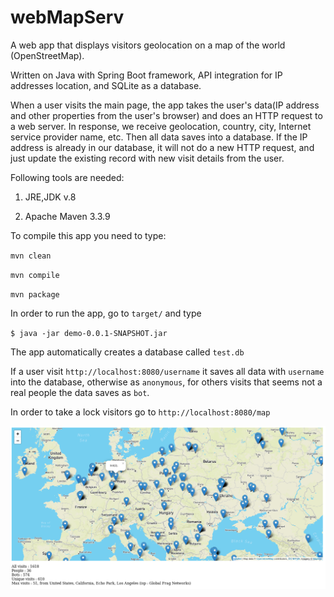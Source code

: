 # webMapServ
A web app that displays visitors geolocation on a map of the world (OpenStreetMap). 

Written on Java with Spring Boot framework, API integration for IP addresses location, and SQLite as a database.

When a user visits the main page, the app takes the user's data(IP address and other properties from the user's browser) and does an HTTP request to a web server. In response, we receive geolocation, country, city, Internet service provider name, etc. Then all data saves into a database. If the IP address is already in our database, it will not do a new HTTP request, and just update the existing record with new visit details from the user.

Following tools are needed:

1) JRE,JDK v.8

2) Apache Maven 3.3.9

To compile this app you need to type:

`mvn clean`

`mvn compile`

`mvn package`

In order to run the app, go to `target/` and type

`$ java -jar demo-0.0.1-SNAPSHOT.jar`

The app automatically creates a database called `test.db`

If a user visit `http://localhost:8080/username` it saves all data with `username` into the database, otherwise as `anonymous`, for others visits that seems not a real people the data saves as `bot`.

In order to take a lock visitors go to `http://localhost:8080/map`

![example](https://github.com/lubomyrV/webMapServ/blob/master/map1.png)
